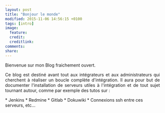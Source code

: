 ```yaml
---
layout: post
title: "Bonjour le monde"
modified: 2015-11-06 14:56:15 +0100
tags: [intro]
image:
  feature: 
  credit: 
  creditlink: 
comments: 
share: 
---
```


Bienvenue sur mon Blog fraichement ouvert.
<p style="text-align:justify">
Ce blog est destiné avant tout aux intégrateurs et aux administrateurs qui cherchent à réaliser un boucle complète d'intégration. Il aura pour but de documenter l'installation de serveurs utiles à l'intégration et de tout sujet tournant autour, comme par exemple des tutos sur :
</p>
 * Jenkins
 * Redmine
 * Gitlab
 * Dokuwiki
 * Connexions ssh entre ces serveurs, etc...


